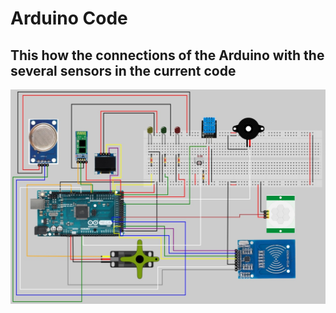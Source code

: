 # Arduino Code

## This how the connections of the Arduino with the several sensors in the current code
![My Image](../Docs/ArduinoConnections.jpg)
